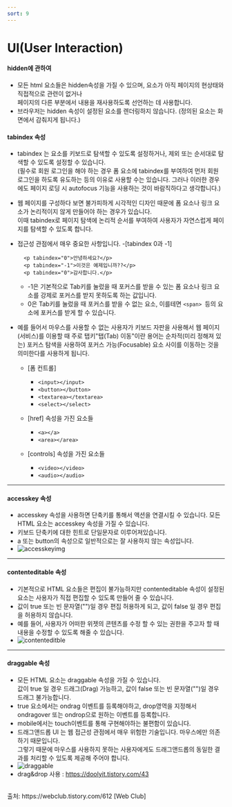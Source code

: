 ```yaml
---
sort: 9
---
```


# UI(User Interaction)

#### hidden에 관하여
- 모든 html 요소들은 hidden속성을 가질 수 있으며, 요소가 아직 페이지의 현상태와 직접적으로 관련이 없거나 <br>
페이지의 다른 부분에서 내용을 재사용하도록 선언하는 데 사용합니다.
- 브라우저는 hidden 속성이 설정된 요소를 렌더링하지 않습니다. (정의된 요소는 화면에서 감춰지게 됩니다.)

#### tabindex 속성
- tabindex 는 요소를 키보드로 탐색할 수 있도록 설정하거나, 제외 또는 순서대로 탐색할 수 있도록 설정할 수 있습니다. <br>
(필수로 회원 로그인을 해야 하는 경우 폼 요소에 tabindex를 부여하여 먼저 회원 로그인을 하도록 유도하는 등의 이유로 사용할 수는 있습니다. 그러나 이러한 경우에도 페이지 로딩 시 autofocus 기능을 사용하는 것이 바람직하다고 생각합니다.)
- 웹 페이지를 구성하다 보면 불가피하게 시각적인 디자인 때문에 폼 요소나 링크 요소가 논리적이지 않게 만들어야 하는 경우가 있습니다. <br>
 이때 tabindex로 페이지 탐색에 논리적 순서를 부여하여 사용자가 자연스럽게 페이지를 탐색할 수 있도록 합니다.
- 접근성 관점에서 매우 중요한 사항입니다.
  -[tabindex 0과 -1]
    ```
      <p tabindex="0">안녕하세요?</p>
      <p tabindex="-1">이것은 예제입니까??</p>
      <p tabindex="0">감사합니다.</p>
    ```
  - -1은 기본적으로 Tab키를 눌렀을 때 포커스를 받을 수 있는 폼 요소나 링크 요소를 강제로 포커스를 받지 못하도록 하는 값입니다.
  - 0은 Tab키를 눌렀을 때 포커스를 받을 수 없는 요소, 이를테면 `<span> `등의 요소에 포커스를 받게 할 수 있습니다.
- 예를 들어서 마우스를 사용할 수 없는 사용자가 키보드 자판을 사용해서 웹 페이지(서비스)를 이용할 때 주로 탭키"탭(Tab) 이동"이란 용어는 순차적(미리 정해져 있는) 포커스 탐색을 사용하여 포커스 가능(Focusable) 요소 사이를 이동하는 것을 의미한다를 사용하게 됩니다.

    - [폼 컨트롤]
      - `<input></input>`
      - `<button></button>`
      - `<textarea></textarea>`
      - `<select></select>`

    - [href] 속성을 가진 요소들
      - `<a></a>`
      - `<area></area>`

    - [controls] 속성을 가진 요소들
      - `<video></video>`
      - `<audio></audio>`

---

#### accesskey 속성
- accesskey 속성을 사용하면 단축키를 통해서 액션을 연결시킬 수 있습니다. 모든 HTML 요소는 accesskey 속성을 가질 수 있습니다.
- 키보드 단축키에 대한 힌트로 단일문자로 이루어져있습니다.
- a 또는 button의 속성으로 일반적으로는 잘 사용하지 않는 속성입니다.
- ![accesskeyimg](../images/accesskey.png)
---


#### contenteditable 속성
- 기본적으로 HTML 요소들은 편집이 불가능하지만 contenteditable 속성이 설정된 요소는 사용자가 직접 편집할 수 있도록 만들어 줄 수 있습니다.
- 값이 true 또는 빈 문자열("")일 경우 편집 허용하게 되고, 값이 false 일 경우 편집을 허용하지 않습니다.
- 예를 들어, 사용자가 어떠한 위젯의 콘텐츠를 수정 할 수 있는 권한을 주고자 할 때 내용을 수정할 수 있도록 해줄 수 있습니다.
- ![contenteditble](../images/contenteditable.png)
---


#### draggable 속성
- 모든 HTML 요소는 draggable 속성을 가질 수 있습니다.<br>
값이 true 일 경우 드래그(Drag) 가능하고, 값이 false 또는 빈 문자열("")일 경우 드래그 불가능합니다.
- true 요소에서는 ondrag 이벤트를 등록해야하고, drop영역을 지정해서 ondragover 또는 ondrop으로 원하는 이벤트를 등록합니다.
- mobile에서는 touch이벤트를 통해 구현해야하는 불편함이 있습니다.
- 드래그앤드롭 UI 는 웹 접근성 관점에서 매우 위험한 기술입니다. 마우스에만 의존하기 때문입니다. <br>
그렇기 때문에 마우스를 사용하지 못하는 사용자에게도 드래그앤드롭의 동일한 결과를 처리할 수 있도록 제공해 주어야 합니다.
- ![draggable](../images/draggable.png)
- drag&drop 사용 : https://doolyit.tistory.com/43

<br>
출처: https://webclub.tistory.com/612 [Web Club]
